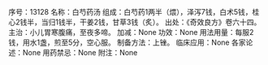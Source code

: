 序号：13128
名称：白芍药汤
组成：白芍药1两半（煨），泽泻7钱，白术5钱，桂心2钱半，当归1钱半，干姜2钱，甘草3钱（炙）。
出处：《奇效良方》卷六十四。
主治：小儿胃寒腹痛，至夜多啼。
加减：None
功效：None
用法用量：每服2钱，用水1盏，煎至5分，空心服。
制备方法：上锉。
临床应用：None
各家论述：None
用药禁忌：None
附注：None
